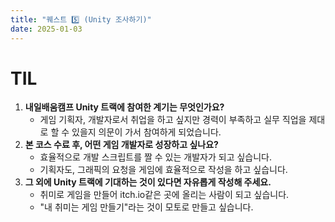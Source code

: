 ```yaml
---
title: "퀘스트 5️⃣ (Unity 조사하기)"
date: 2025-01-03
---
```


# TIL
1. **내일배움캠프 Unity 트랙에 참여한 계기는 무엇인가요?**
    - 게임 기획자, 개발자로서 취업을 하고 싶지만 경력이 부족하고 실무 직업을 제대로 할 수 있을지 의문이 가서 참여하게 되었습니다.
2. **본 코스 수료 후, 어떤 게임 개발자로 성장하고 싶나요?**
    - 효율적으로 개발 스크립트를 짤 수 있는 개발자가 되고 싶습니다. 
    - 기획자도, 그래픽의 요청을 게임에 효율적으로 작성을 하고 싶습니다.
3. **그 외에 Unity 트랙에 기대하는 것이 있다면 자유롭게 작성해 주세요.**
    - 취미로 게임을 만들어 itch.io같은 곳에 올리는 사람이 되고 싶습니다.
    - "내 취미는 게임 만들기"라는 것이 모토로 만들고 싶습니다. 
